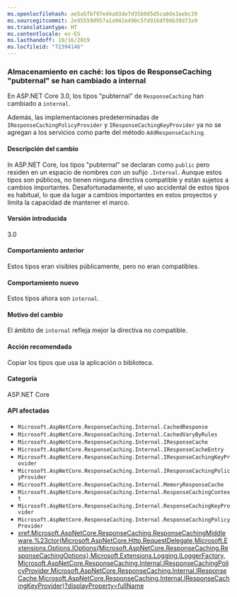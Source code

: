 ```yaml
---
ms.openlocfilehash: ae5a5fbf97ed4a03de7d35b9d5d5ca8de3aebc39
ms.sourcegitcommit: 2e95559d957a1a942e490c5fd916df04b39d73a9
ms.translationtype: HT
ms.contentlocale: es-ES
ms.lasthandoff: 10/16/2019
ms.locfileid: "72394146"
---
```

### <a name="caching-responsecaching-pubternal-types-changed-to-internal"></a>Almacenamiento en caché: los tipos de ResponseCaching "pubternal" se han cambiado a internal

En ASP.NET Core 3.0, los tipos "pubternal" de `ResponseCaching` han cambiado a `internal`.

Además, las implementaciones predeterminadas de `IResponseCachingPolicyProvider` y `IResponseCachingKeyProvider` ya no se agregan a los servicios como parte del método `AddResponseCaching`.

#### <a name="change-description"></a>Descripción del cambio

In ASP.NET Core, los tipos "pubternal" se declaran como `public` pero residen en un espacio de nombres con un sufijo `.Internal`. Aunque estos tipos son públicos, no tienen ninguna directiva compatible y están sujetos a cambios importantes. Desafortunadamente, el uso accidental de estos tipos es habitual, lo que da lugar a cambios importantes en estos proyectos y limita la capacidad de mantener el marco.

#### <a name="version-introduced"></a>Versión introducida

3.0

#### <a name="old-behavior"></a>Comportamiento anterior

Estos tipos eran visibles públicamente, pero no eran compatibles.

#### <a name="new-behavior"></a>Comportamiento nuevo

Estos tipos ahora son `internal`.

#### <a name="reason-for-change"></a>Motivo del cambio

El ámbito de `internal` refleja mejor la directiva no compatible.

#### <a name="recommended-action"></a>Acción recomendada

Copiar los tipos que usa la aplicación o biblioteca.

#### <a name="category"></a>Categoría

ASP.NET Core

#### <a name="affected-apis"></a>API afectadas

- `Microsoft.AspNetCore.ResponseCaching.Internal.CachedResponse`
- `Microsoft.AspNetCore.ResponseCaching.Internal.CachedVaryByRules`
- `Microsoft.AspNetCore.ResponseCaching.Internal.IResponseCache`
- `Microsoft.AspNetCore.ResponseCaching.Internal.IResponseCacheEntry`
- `Microsoft.AspNetCore.ResponseCaching.Internal.IResponseCachingKeyProvider`
- `Microsoft.AspNetCore.ResponseCaching.Internal.IResponseCachingPolicyProvider`
- `Microsoft.AspNetCore.ResponseCaching.Internal.MemoryResponseCache`
- `Microsoft.AspNetCore.ResponseCaching.Internal.ResponseCachingContext`
- `Microsoft.AspNetCore.ResponseCaching.Internal.ResponseCachingKeyProvider`
- `Microsoft.AspNetCore.ResponseCaching.Internal.ResponseCachingPolicyProvider`
- <xref:Microsoft.AspNetCore.ResponseCaching.ResponseCachingMiddleware.%23ctor(Microsoft.AspNetCore.Http.RequestDelegate,Microsoft.Extensions.Options.IOptions{Microsoft.AspNetCore.ResponseCaching.ResponseCachingOptions},Microsoft.Extensions.Logging.ILoggerFactory,Microsoft.AspNetCore.ResponseCaching.Internal.IResponseCachingPolicyProvider,Microsoft.AspNetCore.ResponseCaching.Internal.IResponseCache,Microsoft.AspNetCore.ResponseCaching.Internal.IResponseCachingKeyProvider)?displayProperty=fullName>

<!-- 

#### Affected APIs

- `T:Microsoft.AspNetCore.ResponseCaching.Internal.CachedResponse`
- `T:Microsoft.AspNetCore.ResponseCaching.Internal.CachedVaryByRules`
- `T:Microsoft.AspNetCore.ResponseCaching.Internal.IResponseCache`
- `T:Microsoft.AspNetCore.ResponseCaching.Internal.IResponseCacheEntry`
- `T:Microsoft.AspNetCore.ResponseCaching.Internal.IResponseCachingKeyProvider`
- `T:Microsoft.AspNetCore.ResponseCaching.Internal.IResponseCachingPolicyProvider`
- `T:Microsoft.AspNetCore.ResponseCaching.Internal.MemoryResponseCache`
- `T:Microsoft.AspNetCore.ResponseCaching.Internal.ResponseCachingContext`
- `T:Microsoft.AspNetCore.ResponseCaching.Internal.ResponseCachingKeyProvider`
- `T:Microsoft.AspNetCore.ResponseCaching.Internal.ResponseCachingPolicyProvider`
- `M:Microsoft.AspNetCore.ResponseCaching.ResponseCachingMiddleware.#ctor(Microsoft.AspNetCore.Http.RequestDelegate,Microsoft.Extensions.Options.IOptions{Microsoft.AspNetCore.ResponseCaching.ResponseCachingOptions},Microsoft.Extensions.Logging.ILoggerFactory,Microsoft.AspNetCore.ResponseCaching.Internal.IResponseCachingPolicyProvider,Microsoft.AspNetCore.ResponseCaching.Internal.IResponseCache,Microsoft.AspNetCore.ResponseCaching.Internal.IResponseCachingKeyProvider)",
"nameWithType": "ResponseCachingMiddleware.ResponseCachingMiddleware(RequestDelegate, IOptions<ResponseCachingOptions>, ILoggerFactory, IResponseCachingPolicyProvider, IResponseCache, IResponseCachingKeyProvider)`

-->
